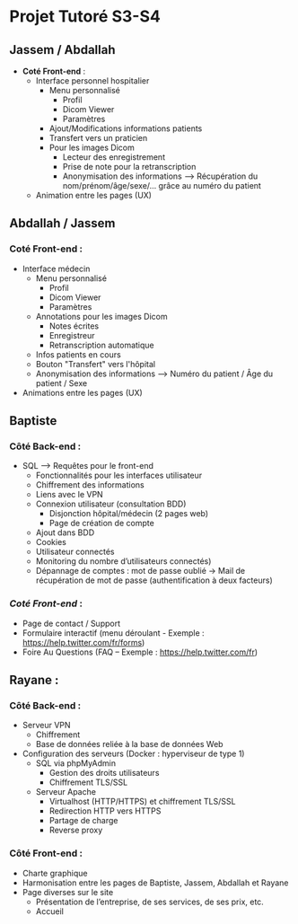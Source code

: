 # Projet Tutoré S3-S4

## Jassem / Abdallah
- **Coté Front-end** :
	- Interface personnel hospitalier 
		- Menu personnalisé
			- Profil
			- Dicom Viewer
			- Paramètres
		- Ajout/Modifications informations patients
		- Transfert vers un praticien
		- Pour les images Dicom
			- Lecteur des enregistrement
			- Prise de note pour la retranscription
			- Anonymisation des informations —> Récupération du nom/prénom/âge/sexe/... grâce au numéro du patient
	- Animation entre les pages (UX)

## Abdallah / Jassem
### **Coté Front-end** :
- Interface médecin 
	- Menu personnalisé
		- Profil
		- Dicom Viewer
		- Paramètres	
	- Annotations pour les images Dicom
		- Notes écrites
		- Enregistreur
		- Retranscription automatique
	- Infos patients en cours
	- Bouton "Transfert" vers l'hôpital
	- Anonymisation des informations —> Numéro du patient / Âge du patient / Sexe
- Animations entre les pages (UX)

## Baptiste
### **Côté Back-end** :
- SQL —> Requêtes pour le front-end
	- Fonctionnalités pour les interfaces utilisateur
	- Chiffrement des informations
	- Liens avec le VPN
	- Connexion utilisateur (consultation BDD)
		- Disjonction hôpital/médecin (2 pages web)
		- Page de création de compte 
	- Ajout dans BDD
	- Cookies 
	- Utilisateur connectés
	- Monitoring du nombre d’utilisateurs connectés)
	- Dépannage de comptes : mot de passe oublié → Mail de récupération de mot de passe (authentification à deux facteurs)
### ***Coté Front-end*** :
- Page de contact / Support
- Formulaire interactif (menu déroulant - Exemple : https://help.twitter.com/fr/forms)
- Foire Au Questions (FAQ – Exemple : https://help.twitter.com/fr)

## Rayane : 
### **Côté Back-end** :
- Serveur VPN 
	- Chiffrement
	- Base de données reliée à la base de données Web 
- Configuration des serveurs (Docker : hyperviseur de type 1)
	- SQL via phpMyAdmin	
		- Gestion des droits utilisateurs
		- Chiffrement TLS/SSL
	- Serveur Apache
		- Virtualhost (HTTP/HTTPS) et chiffrement TLS/SSL
		- Redirection HTTP vers HTTPS
		- Partage de charge
		- Reverse proxy
### Côté Front-end :
- Charte graphique
- Harmonisation entre les pages de Baptiste, Jassem, Abdallah et Rayane
- Page diverses sur le site
	- Présentation de l’entreprise, de ses services, de ses prix, etc.
 	- Accueil